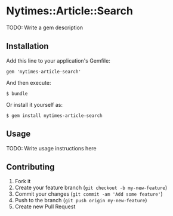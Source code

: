 # Nytimes::Article::Search

TODO: Write a gem description

## Installation

Add this line to your application's Gemfile:

    gem 'nytimes-article-search'

And then execute:

    $ bundle

Or install it yourself as:

    $ gem install nytimes-article-search

## Usage

TODO: Write usage instructions here

## Contributing

1. Fork it
2. Create your feature branch (`git checkout -b my-new-feature`)
3. Commit your changes (`git commit -am 'Add some feature'`)
4. Push to the branch (`git push origin my-new-feature`)
5. Create new Pull Request
